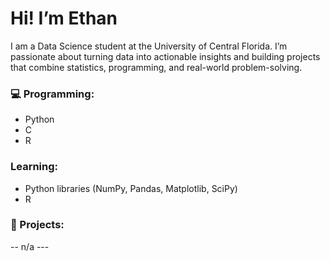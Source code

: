 # Hi! I’m Ethan

I am a Data Science student at the University of Central Florida. I’m passionate about turning data into actionable insights and building projects that combine statistics, programming, and real-world problem-solving.

### 💻 Programming: 
- Python
- C
- R

### Learning: 
- Python libraries (NumPy, Pandas, Matplotlib, SciPy)
- R

### 📝 Projects: 
-- n/a ---
